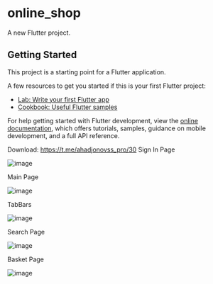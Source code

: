 # online_shop

A new Flutter project.

## Getting Started

This project is a starting point for a Flutter application.

A few resources to get you started if this is your first Flutter project:

- [Lab: Write your first Flutter app](https://docs.flutter.dev/get-started/codelab)
- [Cookbook: Useful Flutter samples](https://docs.flutter.dev/cookbook)

For help getting started with Flutter development, view the
[online documentation](https://docs.flutter.dev/), which offers tutorials,
samples, guidance on mobile development, and a full API reference.




Download: https://t.me/ahadjonovss_pro/30
Sign In Page

![image](https://user-images.githubusercontent.com/98304052/194262553-de1c2b9c-dac6-4122-a4bb-02690ace0a7c.png)

Main Page

![image](https://user-images.githubusercontent.com/98304052/194262587-b38ea4a5-ab75-47c4-a8f7-e1dcc01550cb.png)

TabBars

![image](https://user-images.githubusercontent.com/98304052/194262640-e5a83940-4aa9-4d4d-8010-c9a6fa80676e.png)

Search Page

![image](https://user-images.githubusercontent.com/98304052/194262706-8bcc7585-4981-440a-ace9-a4e6c1fe7952.png)

Basket Page

![image](https://user-images.githubusercontent.com/98304052/194262738-5ea289cc-c285-45cd-be80-52428b02440c.png)
